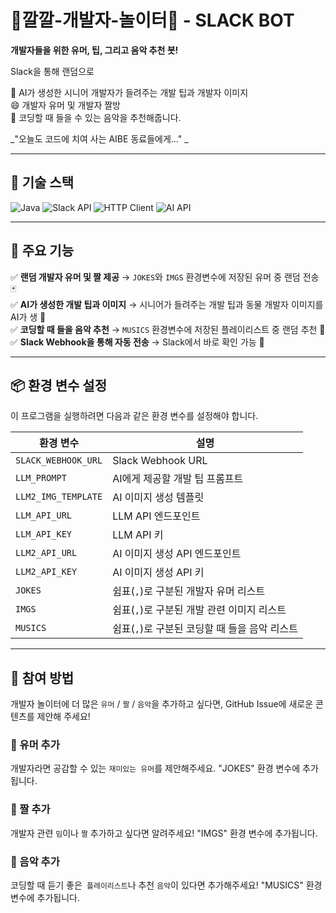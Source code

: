 # 🎉깔깔-개발자-놀이터🎉 - SLACK BOT  

**개발자들을 위한 유머, 팁, 그리고 음악 추천 봇!**    

Slack을 통해 랜덤으로 
 
🤖 AI가 생성한 시니어 개발자가 들려주는 개발 팁과 개발자 이미지   
😄 개발자 유머 및 개발자 짤방  
🎵 코딩할 때 들을 수 있는 음악을 추천해줍니다.    

_"오늘도 코드에 치여 사는 AIBE 동료들에게..." _

---


## 🚀 기술 스택  
![Java](https://img.shields.io/badge/Java-007396?style=flat&logo=OpenJDK&logoColor=white) 
![Slack API](https://img.shields.io/badge/Slack-4A154B?style=flat&logo=Slack&logoColor=white) 
![HTTP Client](https://img.shields.io/badge/Java%20HTTP%20Client-007396?style=flat&logo=Java&logoColor=white) 
![AI API](https://img.shields.io/badge/AI%20API-FF6F00?style=flat)  

---

## 🎯 주요 기능  
✅ **랜덤 개발자 유머 및 짤 제공** → `JOKES`와 `IMGS` 환경변수에 저장된 유머 중 랜덤 전송 🃏  
✅ **AI가 생성한 개발 팁과 이미지** → 시니어가 들려주는 개발 팁과 동물 개발자 이미지를 AI가 생 🎨  
✅ **코딩할 때 들을 음악 추천** → `MUSICS` 환경변수에 저장된 플레이리스트 중 랜덤 추천 🎵  
✅ **Slack Webhook을 통해 자동 전송** → Slack에서 바로 확인 가능 💬  

---

## 📦 환경 변수 설정  
이 프로그램을 실행하려면 다음과 같은 환경 변수를 설정해야 합니다.  

| 환경 변수 | 설명 |
|-----------|------|
| `SLACK_WEBHOOK_URL` | Slack Webhook URL |
| `LLM_PROMPT` | AI에게 제공할 개발 팁 프롬프트 |
| `LLM2_IMG_TEMPLATE` | AI 이미지 생성 템플릿 |
| `LLM_API_URL` | LLM API 엔드포인트 |
| `LLM_API_KEY` | LLM API 키 |
| `LLM2_API_URL` | AI 이미지 생성 API 엔드포인트 |
| `LLM2_API_KEY` | AI 이미지 생성 API 키 |
| `JOKES` | 쉼표(`,`)로 구분된 개발자 유머 리스트 |
| `IMGS` | 쉼표(`,`)로 구분된 개발 관련 이미지 리스트 |
| `MUSICS` | 쉼표(`,`)로 구분된 코딩할 때 들을 음악 리스트 |

---

## 📩 참여 방법
개발자 놀이터에 더 많은 `유머` / `짤` / `음악`을 추가하고 싶다면,
GitHub Issue에 새로운 콘텐츠를 제안해 주세요!

### 📌 유머 추가
개발자라면 공감할 수 있는 `재미있는 유머`를 제안해주세요.
"JOKES" 환경 변수에 추가됩니다.

### 📌 짤 추가
개발자 관련 `밈`이나 `짤` 추가하고 싶다면 알려주세요!
"IMGS" 환경 변수에 추가됩니다.

### 📌 음악 추가
코딩할 때 듣기 좋은` 플레이리스트`나 추천 `음악`이 있다면 추가해주세요!
"MUSICS" 환경 변수에 추가됩니다.
